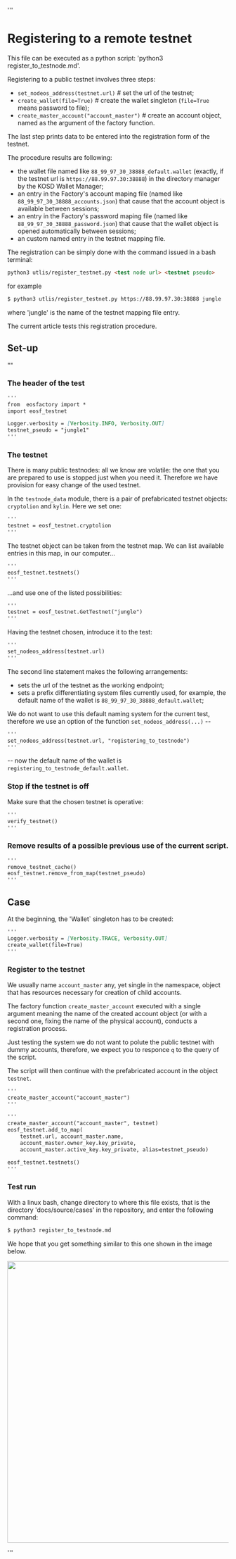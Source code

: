 '''
# Registering to a remote testnet

This file can be executed as a python script: 
'python3 register_to_testnode.md'.

Registering to a public testnet involves three steps:

* `set_nodeos_address(testnet.url)` # set the url of the testnet;
* `create_wallet(file=True)` # create the wallet singleton (`file=True` means password to file);
* `create_master_account("account_master")` # create an account object, named as the argument of the factory function.

The last step prints data to be entered into the registration form of the testnet.

The procedure results are following:

* the wallet file named like `88_99_97_30_38888_default.wallet` (exactly, if the testnet url is `https://88.99.97.30:38888`) in the directory manager by the KOSD Wallet Manager;
* an entry in the Factory's account maping file (named like `88_99_97_30_38888_accounts.json`) that cause that the account object is available between sessions;
* an entry in the Factory's password maping file (named like `88_99_97_30_38888_password.json`) that cause that the wallet object is opened automatically between sessions;
* an custom named entry in the testnet mapping file.

The registration can be simply done with the command issued in a bash terminal:
```md
python3 utlis/register_testnet.py <test node url> <testnet pseudo>
```
 
for example
```md
$ python3 utlis/register_testnet.py https://88.99.97.30:38888 jungle
```
where 'jungle' is the name of the testnet mapping file entry.

The current article tests this registration procedure.

## Set-up

""

### The header of the test

```md
'''
from  eosfactory import *
import eosf_testnet

Logger.verbosity = [Verbosity.INFO, Verbosity.OUT]
testnet_pseudo = "jungle1"
'''
```

### The testnet

There is many public testnodes: all we know are volatile: the one that you are 
prepared to use is stopped just when you need it. Therefore we have provision 
for easy change of the used testnet. 

In the `testnode_data` module, there is a pair of prefabricated testnet objects: `cryptolion` and `kylin`. Here we set one:

```md
'''
testnet = eosf_testnet.cryptolion
'''
```
The testnet object can be taken from the testnet map. We can list available entries in this map, in our computer...
```md
'''
eosf_testnet.testnets()
'''
```
...and use one of the listed possibilities:
```md
'''
testnet = eosf_testnet.GetTestnet("jungle")
'''
```
Having the testnet chosen, introduce it to the test:
```md
'''
set_nodeos_address(testnet.url)
'''
```
The second line statement makes the following arrangements:

* sets the url of the testnet as the working endpoint;
* sets a prefix differentiating system files currently used, for example, the default name of the wallet is `88_99_97_30_38888_default.wallet`;

We do not want to use this default naming system for the current test, 
therefore we use an option of the function `set_nodeos_address(...)` --

```md
'''
set_nodeos_address(testnet.url, "registering_to_testnode")
'''
```
-- now the default name of the wallet is `registering_to_testnode_default.wallet`.

### Stop if the testnet is off

Make sure that the chosen testnet is operative:

```md
'''
verify_testnet()
'''
```

### Remove results of a possible previous use of the current script.

```md
'''
remove_testnet_cache()
eosf_testnet.remove_from_map(testnet_pseudo)
'''
```

## Case

At the beginning, the 'Wallet` singleton has to be created:

```md
'''
Logger.verbosity = [Verbosity.TRACE, Verbosity.OUT]
create_wallet(file=True)
'''
```

### Register to the testnet

We usually name `account_master` any, yet single in the namespace, object that has resources necessary for creation of child accounts. 

The factory function `create_master_account` executed with a single argument meaning the name of the created account object (or with a second one, fixing the name of the physical account), conducts a registration process.

Just testing the system we do not want to polute the public testnet with dummy accounts, therefore, we expect you to responce `q` to the query of the script.

The script will then continue with the prefabricated account in the object `testnet`.
```md
'''
create_master_account("account_master")
'''
```
```md
'''
create_master_account("account_master", testnet)
eosf_testnet.add_to_map(
    testnet.url, account_master.name, 
    account_master.owner_key.key_private,
    account_master.active_key.key_private, alias=testnet_pseudo)

eosf_testnet.testnets()
'''
```

### Test run

With a linux bash, change directory to where this file exists, that is the 
directory 'docs/source/cases' in the repository, and enter the following 
command:

```md
$ python3 register_to_testnode.md
```

We hope that you get something similar to this one shown in the image below.

<img src="register.png" 
    onerror="this.src='../../../source/cases/registering.png'" width="640px"/>
    
'''